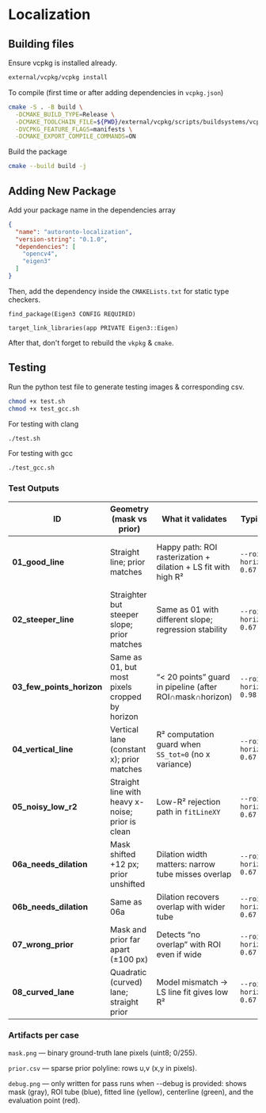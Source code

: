 # Localization
## Building files
Ensure vcpkg is installed already.
```bash
external/vcpkg/vcpkg install
```

To compile (first time or after adding dependencies in `vcpkg.json`)
```bash
cmake -S . -B build \
  -DCMAKE_BUILD_TYPE=Release \
  -DCMAKE_TOOLCHAIN_FILE=${PWD}/external/vcpkg/scripts/buildsystems/vcpkg.cmake \
  -DVCPKG_FEATURE_FLAGS=manifests \
  -DCMAKE_EXPORT_COMPILE_COMMANDS=ON
```

Build the package
```bash
cmake --build build -j
```

## Adding New Package
Add your package name in the dependencies array
```json
{
  "name": "autoronto-localization",
  "version-string": "0.1.0",
  "dependencies": [
    "opencv4",
    "eigen3"
  ]
}
```

Then, add the dependency inside the `CMAKELists.txt` for static type checkers.
```
find_package(Eigen3 CONFIG REQUIRED)

target_link_libraries(app PRIVATE Eigen3::Eigen)
```

After that, don't forget to rebuild the `vkpkg` & `cmake`.

## Testing
Run the python test file to generate testing images & corresponding csv.
```bash
chmod +x test.sh
chmod +x test_gcc.sh
```

For testing with clang
```bash
./test.sh
```

For testing with gcc
```bash
./test_gcc.sh
```

### Test Outputs
| ID | Geometry (mask vs prior) | What it validates | Typical args | Expected result | Debug image |
|---|---|---|---|---|---|
| **01_good_line** | Straight line; prior matches | Happy path: ROI rasterization + dilation + LS fit with high R² | `--roi 10 --horizon_frac 0.67` | **Pass** (numeric `offset_m`, `heading_rad`, `r2≈1.0`) | Yes |
| **02_steeper_line** | Straighter but steeper slope; prior matches | Same as 01 with different slope; regression stability | `--roi 10 --horizon_frac 0.67` | **Pass** (high R²) | Yes |
| **03_few_points_horizon** | Same as 01, but most pixels cropped by horizon | “< 20 points” guard in pipeline (after ROI∩mask∩horizon) | `--roi 10 --horizon_frac 0.98` | **Fail** (NaNs or low R²; sometimes prints `r2=0.0` if early exit) | No |
| **04_vertical_line** | Vertical lane (constant x); prior matches | R² computation guard when `SS_tot≈0` (no x variance) | `--roi 10 --horizon_frac 0.67` | **Fail** (R²→0 → rejected → NaNs) | No |
| **05_noisy_low_r2** | Straight line with heavy x-noise; prior is clean | Low-R² rejection path in `fitLineXY` | `--roi 10 --horizon_frac 0.67` | **Fail** (R² < 0.90 → NaNs) | No |
| **06a_needs_dilation** | Mask shifted +12 px; prior unshifted | Dilation width matters: narrow tube misses overlap | `--roi 3 --horizon_frac 0.67` | **Fail** (few/zero points or low R²) | No |
| **06b_needs_dilation** | Same as 06a | Dilation recovers overlap with wider tube | `--roi 10 --horizon_frac 0.67` | **Pass** (high R²) | Yes |
| **07_wrong_prior** | Mask and prior far apart (±100 px) | Detects “no overlap” with ROI even if wide | `--roi 20 --horizon_frac 0.67` | **Fail** (often `<20` points → `r2=0.0` or NaNs) | No |
| **08_curved_lane** | Quadratic (curved) lane; straight prior | Model mismatch → LS line fit gives low R² | `--roi 10 --horizon_frac 0.67` | **Fail** (R² < 0.90 → NaNs) | No |


### Artifacts per case
`mask.png` — binary ground-truth lane pixels (uint8; 0/255).

`prior.csv` — sparse prior polyline: rows u,v (x,y in pixels).

`debug.png` — only written for pass runs when --debug is provided: shows mask (gray), ROI tube (blue), fitted line (yellow), centerline (green), and the evaluation point (red).
